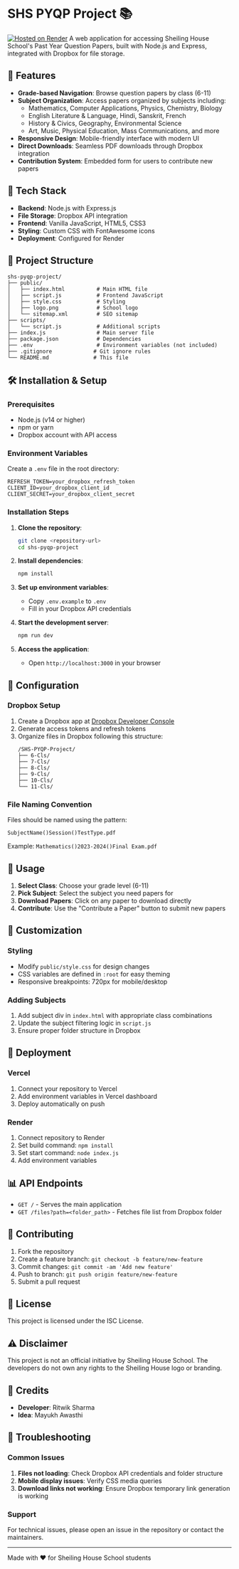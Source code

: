 # SHS PYQP Project 📚

[![Hosted on Render](https://img.shields.io/badge/Hosted%20on-Render-46E3B7?logo=render&logoColor=white)](https://SHS-PYQP-Project.onrender.com)
A web application for accessing Sheiling House School's Past Year Question Papers, built with Node.js and Express, integrated with Dropbox for file storage.

## 🌟 Features

- **Grade-based Navigation**: Browse question papers by class (6-11)
- **Subject Organization**: Access papers organized by subjects including:
  - Mathematics, Computer Applications, Physics, Chemistry, Biology
  - English Literature & Language, Hindi, Sanskrit, French
  - History & Civics, Geography, Environmental Science
  - Art, Music, Physical Education, Mass Communications, and more
- **Responsive Design**: Mobile-friendly interface with modern UI
- **Direct Downloads**: Seamless PDF downloads through Dropbox integration
- **Contribution System**: Embedded form for users to contribute new papers

## 🚀 Tech Stack

- **Backend**: Node.js with Express.js
- **File Storage**: Dropbox API integration
- **Frontend**: Vanilla JavaScript, HTML5, CSS3
- **Styling**: Custom CSS with FontAwesome icons
- **Deployment**: Configured for Render

## 📁 Project Structure

```
shs-pyqp-project/
├── public/
│   ├── index.html          # Main HTML file
│   ├── script.js           # Frontend JavaScript
│   ├── style.css           # Styling
│   ├── logo.png            # School logo
│   └── sitemap.xml         # SEO sitemap
├── scripts/
│   └── script.js           # Additional scripts
├── index.js                # Main server file
├── package.json            # Dependencies
├── .env                    # Environment variables (not included)
├── .gitignore             # Git ignore rules
└── README.md              # This file
```

## 🛠️ Installation & Setup

### Prerequisites
- Node.js (v14 or higher)
- npm or yarn
- Dropbox account with API access

### Environment Variables
Create a `.env` file in the root directory:

```env
REFRESH_TOKEN=your_dropbox_refresh_token
CLIENT_ID=your_dropbox_client_id
CLIENT_SECRET=your_dropbox_client_secret
```

### Installation Steps

1. **Clone the repository**:
   ```bash
   git clone <repository-url>
   cd shs-pyqp-project
   ```

2. **Install dependencies**:
   ```bash
   npm install
   ```

3. **Set up environment variables**:
   - Copy `.env.example` to `.env`
   - Fill in your Dropbox API credentials

4. **Start the development server**:
   ```bash
   npm run dev
   ```

5. **Access the application**:
   - Open `http://localhost:3000` in your browser

## 🔧 Configuration

### Dropbox Setup
1. Create a Dropbox app at [Dropbox Developer Console](https://www.dropbox.com/developers/apps)
2. Generate access tokens and refresh tokens
3. Organize files in Dropbox following this structure:
   ```
   /SHS-PYQP-Project/
   ├── 6-Cls/
   ├── 7-Cls/
   ├── 8-Cls/
   ├── 9-Cls/
   ├── 10-Cls/
   └── 11-Cls/
   ```

### File Naming Convention
Files should be named using the pattern:
```
SubjectName()Session()TestType.pdf
```
Example: `Mathematics()2023-2024()Final Exam.pdf`

## 📱 Usage

1. **Select Class**: Choose your grade level (6-11)
2. **Pick Subject**: Select the subject you need papers for
3. **Download Papers**: Click on any paper to download directly
4. **Contribute**: Use the "Contribute a Paper" button to submit new papers

## 🎨 Customization

### Styling
- Modify `public/style.css` for design changes
- CSS variables are defined in `:root` for easy theming
- Responsive breakpoints: 720px for mobile/desktop

### Adding Subjects
1. Add subject div in `index.html` with appropriate class combinations
2. Update the subject filtering logic in `script.js`
3. Ensure proper folder structure in Dropbox

## 🚀 Deployment

### Vercel
1. Connect your repository to Vercel
2. Add environment variables in Vercel dashboard
3. Deploy automatically on push

### Render
1. Connect repository to Render
2. Set build command: `npm install`
3. Set start command: `node index.js`
4. Add environment variables

## 📊 API Endpoints

- `GET /` - Serves the main application
- `GET /files?path=<folder_path>` - Fetches file list from Dropbox folder

## 🤝 Contributing

1. Fork the repository
2. Create a feature branch: `git checkout -b feature/new-feature`
3. Commit changes: `git commit -am 'Add new feature'`
4. Push to branch: `git push origin feature/new-feature`
5. Submit a pull request

## 📄 License

This project is licensed under the ISC License.

## ⚠️ Disclaimer

This project is not an official initiative by Sheiling House School. The developers do not own any rights to the Sheiling House logo or branding.

## 👥 Credits

- **Developer**: Ritwik Sharma
- **Idea**: Mayukh Awasthi

## 🐛 Troubleshooting

### Common Issues
1. **Files not loading**: Check Dropbox API credentials and folder structure
2. **Mobile display issues**: Verify CSS media queries
3. **Download links not working**: Ensure Dropbox temporary link generation is working

### Support
For technical issues, please open an issue in the repository or contact the maintainers.

---

Made with ❤️ for Sheiling House School students
